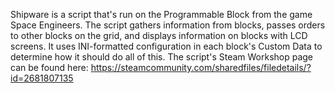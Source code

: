 Shipware is a script that's run on the Programmable Block from the game Space Engineers. The script gathers information from blocks, passes orders to other blocks on the grid, and displays information on blocks with LCD screens. It uses INI-formatted configuration in each block's Custom Data to determine how it should do all of this.
The script's Steam Workshop page can be found here: https://steamcommunity.com/sharedfiles/filedetails/?id=2681807135
